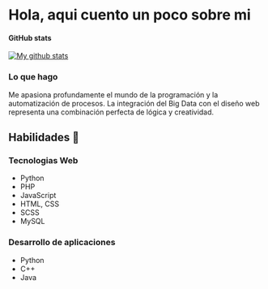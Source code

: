 # Hola, aqui cuento un poco sobre mi

#### GitHub stats 
<a href="https://luiisdelar.com">
  <img align="center" src="https://github-readme-stats.anuraghazra1.vercel.app/api?username=luiisdelar&show_icons=true&line_height=27&include_all_commits=true" alt="My github stats" />
</a>  


### Lo que hago

Me apasiona profundamente el mundo de la programación y la automatización de procesos. La integración del Big Data con el diseño web representa una combinación perfecta de lógica y creatividad.

## Habilidades 📜

### Tecnologias Web

- Python 
- PHP
- JavaScript
- HTML, CSS
- SCSS
- MySQL

### Desarrollo de aplicaciones

- Python 
- C++ 
- Java
